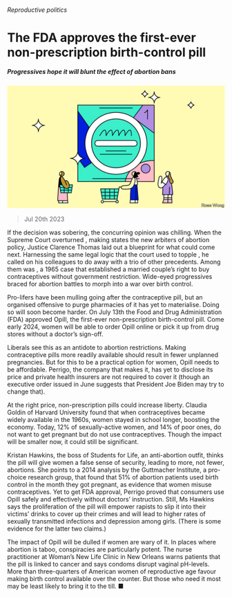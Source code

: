 ###### Reproductive politics

# The FDA approves the first-ever non-prescription birth-control pill 

##### Progressives hope it will blunt the effect of abortion bans 

![image](images/20230722_USD001.jpg) 

> Jul 20th 2023 

If the decision was sobering, the concurring opinion was chilling. When the Supreme Court overturned , making states the new arbiters of abortion policy, Justice Clarence Thomas laid out a blueprint for what could come next. Harnessing the same legal logic that the court used to topple , he called on his colleagues to do away with a trio of other precedents. Among them was , a 1965 case that established a married couple’s right to buy contraceptives without government restriction. Wide-eyed progressives braced for abortion battles to morph into a war over birth control.

Pro-lifers have been mulling going after the contraceptive pill, but an organised offensive to purge pharmacies of it has yet to materialise. Doing so will soon become harder. On July 13th the Food and Drug Administration (FDA) approved Opill, the first-ever non-prescription birth-control pill. Come early 2024, women will be able to order Opill online or pick it up from drug stores without a doctor’s sign-off. 

Liberals see this as an antidote to abortion restrictions. Making contraceptive pills more readily available should result in fewer unplanned pregnancies. But for this to be a practical option for women, Opill needs to be affordable. Perrigo, the company that makes it, has yet to disclose its price and private health insurers are not required to cover it (though an executive order issued in June suggests that President Joe Biden may try to change that). 

At the right price, non-prescription pills could increase liberty. Claudia Goldin of Harvard University found that when contraceptives became widely available in the 1960s, women stayed in school longer, boosting the economy. Today, 12% of sexually-active women, and 14% of poor ones, do not want to get pregnant but do not use contraceptives. Though the impact will be smaller now, it could still be significant. 

Kristan Hawkins, the boss of Students for Life, an anti-abortion outfit, thinks the pill will give women a false sense of security, leading to more, not fewer, abortions. She points to a 2014 analysis by the Guttmacher Institute, a pro-choice research group, that found that 51% of abortion patients used birth control in the month they got pregnant, as evidence that women misuse contraceptives. Yet to get FDA approval, Perrigo proved that consumers use Opill safely and effectively without doctors’ instruction. Still, Ms Hawkins says the proliferation of the pill will empower rapists to slip it into their victims’ drinks to cover up their crimes and will lead to higher rates of sexually transmitted infections and depression among girls. (There is some evidence for the latter two claims.)

The impact of Opill will be dulled if women are wary of it. In places where abortion is taboo, conspiracies are particularly potent. The nurse practitioner at Woman’s New Life Clinic in New Orleans warns patients that the pill is linked to cancer and says condoms disrupt vaginal pH-levels. More than three-quarters of American women of reproductive age favour making birth control available over the counter. But those who need it most may be least likely to bring it to the till. ■


